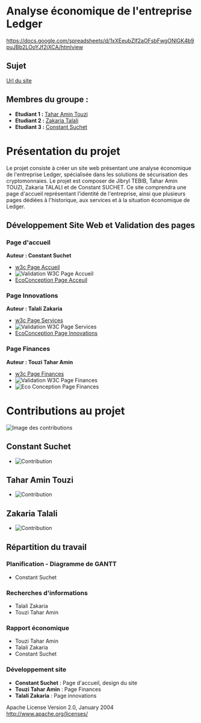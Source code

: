 # Analyse économique de l'entreprise Ledger

https://docs.google.com/spreadsheets/d/1xXEeubZlf2aOFsbFwgONlGK4b9puJBb2LOoYJf2jXCA/htmlview
## Sujet
[Url du site](https://amintt2.github.io/SAE-S1.-05-06/)

## Membres du groupe :

- **Etudiant 1 :** [Tahar Amin Touzi](mailto:tahar-amin.touzi@edu.univ-fcomte.fr?subject=SAE_1_05_06)
- **Etudiant 2 :** [Zakaria Talali](mailto:zakaria.talali@edu.univ-fcomte.fr?subject=SAE_1_05_06)
- **Etudiant 3 :** [Constant Suchet](mailto:constant.suchet@edu.univ-fcomte.fr?subject=SAE_1_05_06)

# Présentation du projet

Le projet consiste à créer un site web présentant une analyse économique de l'entreprise Ledger, spécialisée dans les solutions de sécurisation des cryptomonnaies. Le projet est composer de Jibryl TEBIB, Tahar Amin TOUZI, Zakaria TALALI et de Constant SUCHET.
Ce site comprendra une page d'accueil représentant l'identité de l'entreprise, ainsi que plusieurs pages dédiées à l'historique, aux services et à la situation économique de Ledger. 

## Développement Site Web et Validation des pages

### Page d'accueil

**Auteur : Constant Suchet**

- [w3c Page Accueil](https://validator.w3.org/nu/?doc=https%3A%2F%2Famintt2.github.io%2FSAE-S1.-05-06%2Findex.html)
- ![Validation W3C Page Accueil](https://i.ibb.co/M58QC7f/Capture-d-e-cran-2024-10-18-a-17-42-18.png)
- [EcoConception Page Acceuil](https://i.ibb.co/LZCrBJs/Capture-d-e-cran-2024-10-21-a-12-51-48.png)

### Page Innovations

**Auteur : Talali Zakaria**

- [w3c Page Services](https://validator.w3.org/nu/?doc=https%3A%2F%2Famintt2.github.io%2FSAE-S1.-05-06%2Fservices.html)
- ![Validation W3C Page Services](https://i.ibb.co/VWt5myw/Capture-d-e-cran-2024-10-18-a-17-47-08.png)
- [EcoConception Page Innovations](https://i.ibb.co/0s03B2Q/Capture-d-e-cran-2024-10-21-a-13-32-34.png)

### Page Finances

**Auteur : Touzi Tahar Amin**

- [w3c Page Finances](https://validator.w3.org/nu/?doc=https%3A%2F%2Famintt2.github.io%2FSAE-S1.-05-06%2Fpages%2FFinances.html)
- ![Validation W3C Page Finances](https://i.ibb.co/v4v3C6j/Capture-d-e-cran-2024-10-18-a-17-00-39.png)
- ![Eco Conception Page Finances](https://i.ibb.co/Ss1h83S/Capture-d-e-cran-2024-10-21-a-13-35-50.png)

# Contributions au projet

![Image des contributions](https://i.ibb.co/KGcQB8L/Capture-d-e-cran-2024-10-18-a-17-48-25.png)

## Constant Suchet
- ![Contribution](https://i.ibb.co/3W6XVbb/Capture-Constant.png)

## Tahar Amin Touzi
- ![Contribution](https://i.ibb.co/QvgVMK8/Capture-tahar.png)

## Zakaria Talali
- ![Contribution](https://i.ibb.co/6RsKdSD/Capture-zakaria.png)

## Répartition du travail

### Planification - Diagramme de GANTT

- Constant Suchet

### Recherches d'informations

- Talali Zakaria
- Touzi Tahar Amin

### Rapport économique

- Touzi Tahar Amin
- Talali Zakaria
- Constant Suchet

### Développement site

- **Constant Suchet** : Page d'accueil, design du site
- **Touzi Tahar Amin** : Page Finances
- **Talali Zakaria** : Page innovations


Apache License
Version 2.0, January 2004
http://www.apache.org/licenses/
